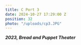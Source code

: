 ```yaml
---
title: C Port 3
date: 2024-10-27 17:29:00 Z
position: 32
photo: "/uploads/cp3.JPG"
---
```


***2023, Bread and Puppet Theater***
